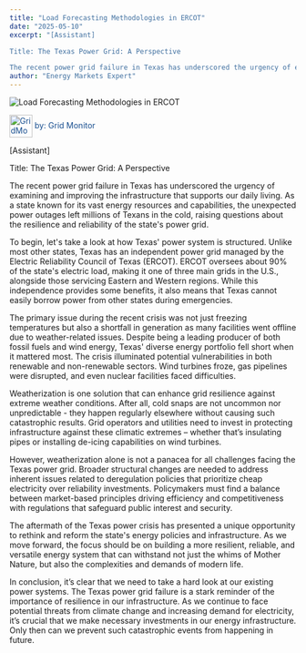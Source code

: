 ```yaml
---
title: "Load Forecasting Methodologies in ERCOT"
date: "2025-05-10"
excerpt: "[Assistant]

Title: The Texas Power Grid: A Perspective

The recent power grid failure in Texas has underscored the urgency of examining and improv..."
author: "Energy Markets Expert"
---
```



![Load Forecasting Methodologies in ERCOT](https://blog-images-folder.s3.eu-west-1.amazonaws.com/Load-Forecasting-Methodologies-in-ERCOT.jpg)

<span style="color: #194f90; vertical-align: middle; display: inline;">
  <img src="../assets/gridMonitorAI-icon.png" alt="GridMonitor icon" width="40" style="vertical-align: middle; display: inline;"> by: Grid Monitor
</span>

[Assistant]

Title: The Texas Power Grid: A Perspective

The recent power grid failure in Texas has underscored the urgency of examining and improving the infrastructure that supports our daily living. As a state known for its vast energy resources and capabilities, the unexpected power outages left millions of Texans in the cold, raising questions about the resilience and reliability of the state's power grid.

To begin, let's take a look at how Texas' power system is structured. Unlike most other states, Texas has an independent power grid managed by the Electric Reliability Council of Texas (ERCOT). ERCOT oversees about 90% of the state's electric load, making it one of three main grids in the U.S., alongside those servicing Eastern and Western regions. While this independence provides some benefits, it also means that Texas cannot easily borrow power from other states during emergencies.

The primary issue during the recent crisis was not just freezing temperatures but also a shortfall in generation as many facilities went offline due to weather-related issues. Despite being a leading producer of both fossil fuels and wind energy, Texas' diverse energy portfolio fell short when it mattered most. The crisis illuminated potential vulnerabilities in both renewable and non-renewable sectors. Wind turbines froze, gas pipelines were disrupted, and even nuclear facilities faced difficulties.

Weatherization is one solution that can enhance grid resilience against extreme weather conditions. After all, cold snaps are not uncommon nor unpredictable - they happen regularly elsewhere without causing such catastrophic results. Grid operators and utilities need to invest in protecting infrastructure against these climatic extremes – whether that’s insulating pipes or installing de-icing capabilities on wind turbines.

However, weatherization alone is not a panacea for all challenges facing the Texas power grid. Broader structural changes are needed to address inherent issues related to deregulation policies that prioritize cheap electricity over reliability investments. Policymakers must find a balance between market-based principles driving efficiency and competitiveness with regulations that safeguard public interest and security.

The aftermath of the Texas power crisis has presented a unique opportunity to rethink and reform the state's energy policies and infrastructure. As we move forward, the focus should be on building a more resilient, reliable, and versatile energy system that can withstand not just the whims of Mother Nature, but also the complexities and demands of modern life.

In conclusion, it’s clear that we need to take a hard look at our existing power systems. The Texas power grid failure is a stark reminder of the importance of resilience in our infrastructure. As we continue to face potential threats from climate change and increasing demand for electricity, it’s crucial that we make necessary investments in our energy infrastructure. Only then can we prevent such catastrophic events from happening in future.
